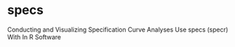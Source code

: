 # specs
Conducting and Visualizing Specification Curve Analyses Use specs (specr) With In R Software

